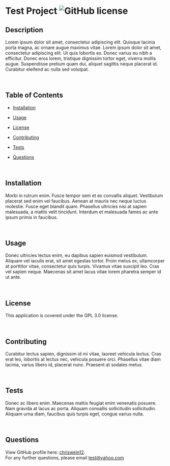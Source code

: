 # Test Project  ![GitHub license](<https://img.shields.io/badge/license-GPL 3.0-blue.svg>)

  ## Description 
  Lorem ipsum dolor sit amet, consectetur adipiscing elit. Quisque lacinia porta magna, ac ornare augue maximus vitae. Lorem ipsum dolor sit amet, consectetur adipiscing elit. Ut quis lobortis ex. Donec varius eu nibh a efficitur. Donec eros lorem, tristique dignissim tortor eget, viverra mollis augue. Suspendisse pretium quam dui, aliquet sagittis neque placerat id. Curabitur eleifend ac nulla sed volutpat.

  </br>

  ## Table of Contents

  * [Installation](#installation)

  * [Usage](#usage)

  * [License](#license)

  * [Contributing](#contributing)

  * [Tests](#tests)

  * [Questions](#questions)

  </br>

  ## Installation
  Morbi in rutrum enim. Fusce tempor sem et ex convallis aliquet. Vestibulum placerat sed enim vel faucibus. Aenean at mauris nec neque luctus molestie. Fusce eget blandit quam. Phasellus ultricies nisi at sapien malesuada, a mattis velit tincidunt. Interdum et malesuada fames ac ante ipsum primis in faucibus.

  </br>

  ## Usage
  Donec ultricies lectus enim, eu dapibus sapien euismod vestibulum. Aliquam vel iaculis erat, sit amet egestas tortor. Proin metus ex, ullamcorper at porttitor vitae, consectetur quis turpis. Vivamus vitae suscipit leo. Cras vel sapien neque. Maecenas sit amet lacus vitae lorem pharetra semper id ut ante.

  </br>

  ## License
  This application is covered under the GPL 3.0 license.
 
  </br>

  ## Contributing
  Curabitur lectus sapien, dignissim id mi vitae, laoreet vehicula lectus. Cras erat leo, lobortis at lectus nec, vehicula posuere orci. Phasellus vitae diam lacinia, varius libero id, placerat nunc. Praesent at sodales metus.

  </br>

  ## Tests
   Donec ac libero enim. Maecenas mattis feugiat enim venenatis posuere. Nam gravida at lacus ac porta. Aliquam convallis sollicitudin sollicitudin. Aliquam urna diam, faucibus quis turpis eget, congue varius nulla.
  
  </br>

  ## Questions
  View  GitHub profile here: [chriswein12](https://github.com/chriswein12). </br>
  For any further questions, please email <test@yahoo.com>
